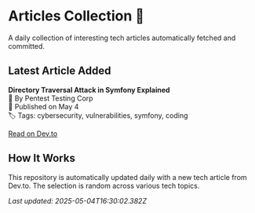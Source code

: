 # Articles Collection 📕

A daily collection of interesting tech articles automatically fetched and committed.

## Latest Article Added

**Directory Traversal Attack in Symfony Explained**  
👤 By Pentest Testing Corp  
📅 Published on May 4  
🏷 Tags: cybersecurity, vulnerabilities, symfony, coding  

[Read on Dev.to](https://dev.to/pentest_testing_corp/directory-traversal-attack-in-symfony-explained-12ai)

## How It Works

This repository is automatically updated daily with a new tech article from Dev.to. The selection is random across various tech topics.

_Last updated: 2025-05-04T16:30:02.382Z_
